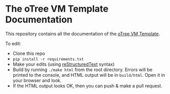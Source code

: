 # The oTree VM Template Documentation

This repository contains all the documentation of the [oTree VM Template](http://otree-vm-docs.readthedocs.io).

To edit:

-   Clone this repo
-   `pip install -r requirements.txt`
-   Make your edits (using [reStructuredText](http://www.sphinx-doc.org/en/stable/rest.html) syntax)
-   Build by running ``./make html`` from the root directory.
    Errors will be printed to the console, and HTML output will be in
    `build/html`. Open it in your browser and look.
-   If the HTML output looks OK, then you can push & make a pull request.